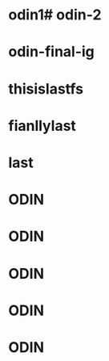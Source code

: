 # odin1# odin-2
# odin-final-ig
# thisislastfs
# fianllylast
# last
# ODIN
# ODIN
# ODIN
# ODIN
# ODIN
